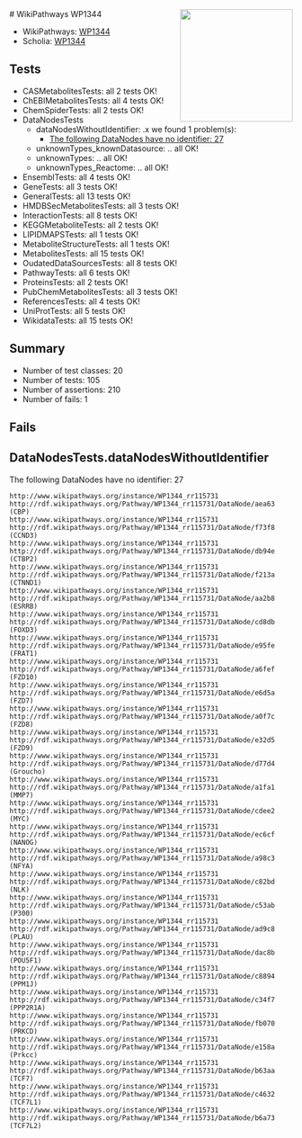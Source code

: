 <img style="float: right; width: 200px" src="https://upload.wikimedia.org/wikipedia/commons/thumb/8/83/Wplogo_with_text_500.png/640px-Wplogo_with_text_500.png" />
# WikiPathways WP1344

* WikiPathways: [WP1344](https://new.wikipathways.org/pathways/WP1344)
* Scholia: [WP1344](https://scholia.toolforge.org/wikipathways/WP1344)
## Tests
* CASMetabolitesTests: all 2 tests OK!
* ChEBIMetabolitesTests: all 4 tests OK!
* ChemSpiderTests: all 2 tests OK!
* DataNodesTests
    * dataNodesWithoutIdentifier: .x we found 1 problem(s):
        * [The following DataNodes have no identifier: 27](#8792c4b6)
    * unknownTypes_knownDatasource: .. all OK!
    * unknownTypes: .. all OK!
    * unknownTypes_Reactome: .. all OK!
* EnsemblTests: all 4 tests OK!
* GeneTests: all 3 tests OK!
* GeneralTests: all 13 tests OK!
* HMDBSecMetabolitesTests: all 3 tests OK!
* InteractionTests: all 8 tests OK!
* KEGGMetaboliteTests: all 2 tests OK!
* LIPIDMAPSTests: all 1 tests OK!
* MetaboliteStructureTests: all 1 tests OK!
* MetabolitesTests: all 15 tests OK!
* OudatedDataSourcesTests: all 8 tests OK!
* PathwayTests: all 6 tests OK!
* ProteinsTests: all 2 tests OK!
* PubChemMetabolitesTests: all 3 tests OK!
* ReferencesTests: all 4 tests OK!
* UniProtTests: all 5 tests OK!
* WikidataTests: all 15 tests OK!


## Summary

* Number of test classes: 20
* Number of tests: 105
* Number of assertions: 210
* Number of fails: 1

## Fails

<a name="8792c4b6" />

## DataNodesTests.dataNodesWithoutIdentifier

The following DataNodes have no identifier: 27
```
http://www.wikipathways.org/instance/WP1344_rr115731 http://rdf.wikipathways.org/Pathway/WP1344_rr115731/DataNode/aea63 (CBP)
http://www.wikipathways.org/instance/WP1344_rr115731 http://rdf.wikipathways.org/Pathway/WP1344_rr115731/DataNode/f73f8 (CCND3)
http://www.wikipathways.org/instance/WP1344_rr115731 http://rdf.wikipathways.org/Pathway/WP1344_rr115731/DataNode/db94e (CTBP2)
http://www.wikipathways.org/instance/WP1344_rr115731 http://rdf.wikipathways.org/Pathway/WP1344_rr115731/DataNode/f213a (CTNND1)
http://www.wikipathways.org/instance/WP1344_rr115731 http://rdf.wikipathways.org/Pathway/WP1344_rr115731/DataNode/aa2b8 (ESRRB)
http://www.wikipathways.org/instance/WP1344_rr115731 http://rdf.wikipathways.org/Pathway/WP1344_rr115731/DataNode/cd8db (FOXD3)
http://www.wikipathways.org/instance/WP1344_rr115731 http://rdf.wikipathways.org/Pathway/WP1344_rr115731/DataNode/e95fe (FRAT1)
http://www.wikipathways.org/instance/WP1344_rr115731 http://rdf.wikipathways.org/Pathway/WP1344_rr115731/DataNode/a6fef (FZD10)
http://www.wikipathways.org/instance/WP1344_rr115731 http://rdf.wikipathways.org/Pathway/WP1344_rr115731/DataNode/e6d5a (FZD7)
http://www.wikipathways.org/instance/WP1344_rr115731 http://rdf.wikipathways.org/Pathway/WP1344_rr115731/DataNode/a0f7c (FZD8)
http://www.wikipathways.org/instance/WP1344_rr115731 http://rdf.wikipathways.org/Pathway/WP1344_rr115731/DataNode/e32d5 (FZD9)
http://www.wikipathways.org/instance/WP1344_rr115731 http://rdf.wikipathways.org/Pathway/WP1344_rr115731/DataNode/d77d4 (Groucho)
http://www.wikipathways.org/instance/WP1344_rr115731 http://rdf.wikipathways.org/Pathway/WP1344_rr115731/DataNode/a1fa1 (MMP7)
http://www.wikipathways.org/instance/WP1344_rr115731 http://rdf.wikipathways.org/Pathway/WP1344_rr115731/DataNode/cdee2 (MYC)
http://www.wikipathways.org/instance/WP1344_rr115731 http://rdf.wikipathways.org/Pathway/WP1344_rr115731/DataNode/ec6cf (NANOG)
http://www.wikipathways.org/instance/WP1344_rr115731 http://rdf.wikipathways.org/Pathway/WP1344_rr115731/DataNode/a98c3 (NFYA)
http://www.wikipathways.org/instance/WP1344_rr115731 http://rdf.wikipathways.org/Pathway/WP1344_rr115731/DataNode/c82bd (NLK)
http://www.wikipathways.org/instance/WP1344_rr115731 http://rdf.wikipathways.org/Pathway/WP1344_rr115731/DataNode/c53ab (P300)
http://www.wikipathways.org/instance/WP1344_rr115731 http://rdf.wikipathways.org/Pathway/WP1344_rr115731/DataNode/ad9c8 (PLAU)
http://www.wikipathways.org/instance/WP1344_rr115731 http://rdf.wikipathways.org/Pathway/WP1344_rr115731/DataNode/dac8b (POU5F1)
http://www.wikipathways.org/instance/WP1344_rr115731 http://rdf.wikipathways.org/Pathway/WP1344_rr115731/DataNode/c8894 (PPM1J)
http://www.wikipathways.org/instance/WP1344_rr115731 http://rdf.wikipathways.org/Pathway/WP1344_rr115731/DataNode/c34f7 (PPP2R1A)
http://www.wikipathways.org/instance/WP1344_rr115731 http://rdf.wikipathways.org/Pathway/WP1344_rr115731/DataNode/fb070 (PRKCD)
http://www.wikipathways.org/instance/WP1344_rr115731 http://rdf.wikipathways.org/Pathway/WP1344_rr115731/DataNode/e158a (Prkcc)
http://www.wikipathways.org/instance/WP1344_rr115731 http://rdf.wikipathways.org/Pathway/WP1344_rr115731/DataNode/b63aa (TCF7)
http://www.wikipathways.org/instance/WP1344_rr115731 http://rdf.wikipathways.org/Pathway/WP1344_rr115731/DataNode/c4632 (TCF7L1)
http://www.wikipathways.org/instance/WP1344_rr115731 http://rdf.wikipathways.org/Pathway/WP1344_rr115731/DataNode/b6a73 (TCF7L2)
```


